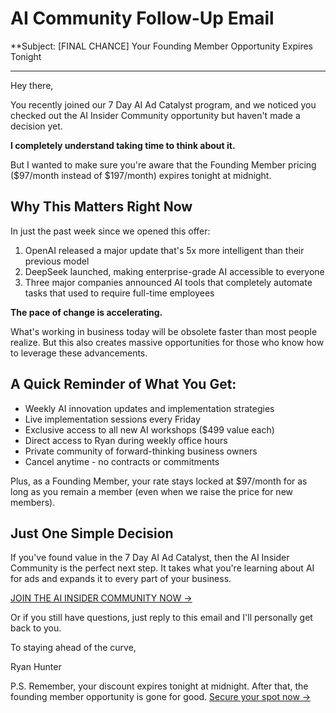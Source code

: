 # AI Community Follow-Up Email

**Subject: [FINAL CHANCE] Your Founding Member Opportunity Expires Tonight

---

Hey there,

You recently joined our 7 Day AI Ad Catalyst program, and we noticed you checked out the AI Insider Community opportunity but haven't made a decision yet.

**I completely understand taking time to think about it.**

But I wanted to make sure you're aware that the Founding Member pricing ($97/month instead of $197/month) expires tonight at midnight.

## Why This Matters Right Now

In just the past week since we opened this offer:

1. OpenAI released a major update that's 5x more intelligent than their previous model
2. DeepSeek launched, making enterprise-grade AI accessible to everyone
3. Three major companies announced AI tools that completely automate tasks that used to require full-time employees

**The pace of change is accelerating.** 

What's working in business today will be obsolete faster than most people realize. But this also creates massive opportunities for those who know how to leverage these advancements.

## A Quick Reminder of What You Get:

- Weekly AI innovation updates and implementation strategies
- Live implementation sessions every Friday
- Exclusive access to all new AI workshops ($499 value each)
- Direct access to Ryan during weekly office hours
- Private community of forward-thinking business owners
- Cancel anytime - no contracts or commitments

Plus, as a Founding Member, your rate stays locked at $97/month for as long as you remain a member (even when we raise the price for new members).

## Just One Simple Decision

If you've found value in the 7 Day AI Ad Catalyst, then the AI Insider Community is the perfect next step. It takes what you're learning about AI for ads and expands it to every part of your business.

[JOIN THE AI INSIDER COMMUNITY NOW →](https://example.com/join)

Or if you still have questions, just reply to this email and I'll personally get back to you.

To staying ahead of the curve,

Ryan Hunter

P.S. Remember, your discount expires tonight at midnight. After that, the founding member opportunity is gone for good. [Secure your spot now →](https://example.com/join) 